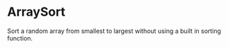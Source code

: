 # ArraySort

Sort a random array from smallest to largest without using a built in sorting function.

